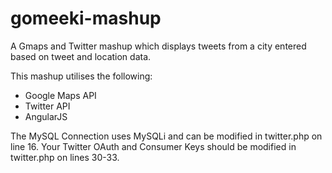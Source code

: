gomeeki-mashup
==============

A Gmaps and Twitter mashup which displays tweets from a city entered based on tweet and location data.

This mashup utilises the following:

- Google Maps API
- Twitter API
- AngularJS

The MySQL Connection uses MySQLi and can be modified in twitter.php on line 16.
Your Twitter OAuth and Consumer Keys should be modified in twitter.php on lines 30-33.